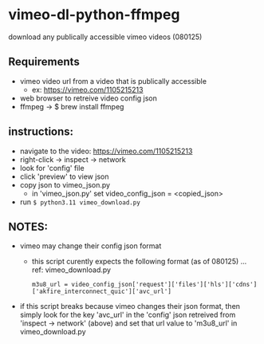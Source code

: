 # vimeo-dl-python-ffmpeg
download any publically accessible vimeo videos (080125)


## Requirements
- vimeo video url from a video that is publically accessible
    - ex: https://vimeo.com/1105215213
- web browser to retreive video config json
- ffmpeg -> $ brew install ffmpeg

## instructions:
- navigate to the video: https://vimeo.com/1105215213
- right-click -> inspect -> network
- look for 'config' file 
- click 'preview' to view json
- copy json to vimeo_json.py
    - in 'vimeo_json.py' set video_config_json = <copied_json>
- run     ```$ python3.11 vimeo_download.py```

## NOTES:
- vimeo may change their config json format
    - this script curently expects the following format (as of 080125) ... ref: vimeo_download.py

        ```m3u8_url = video_config_json['request']['files']['hls']['cdns']['akfire_interconnect_quic']['avc_url']```
- if this script breaks because vimeo changes their json format, 
    then simply look for the key 'avc_url' in the 'config' json retreived from 'inspect -> network' (above)
    and set that url value to 'm3u8_url' in vimeo_download.py
